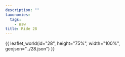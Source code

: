 ```yaml
---
description: ""
taxonomies:
  tags:
    - nsw
title: Ride 28
---
```


{{ leaflet_world(id="28", height="75%", width="100%", geojson="../28.json") }}
